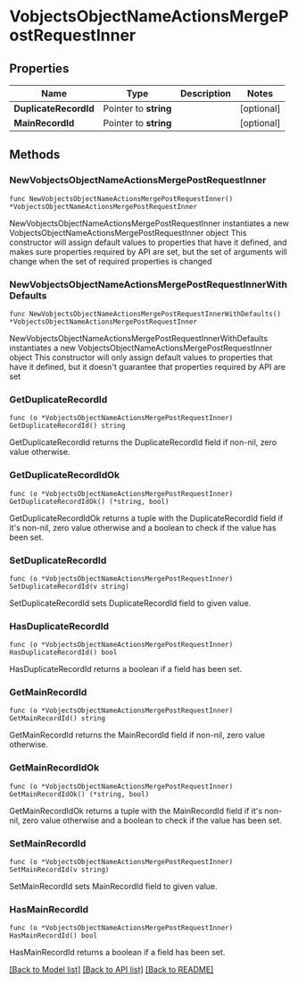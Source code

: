 # VobjectsObjectNameActionsMergePostRequestInner

## Properties

Name | Type | Description | Notes
------------ | ------------- | ------------- | -------------
**DuplicateRecordId** | Pointer to **string** |  | [optional] 
**MainRecordId** | Pointer to **string** |  | [optional] 

## Methods

### NewVobjectsObjectNameActionsMergePostRequestInner

`func NewVobjectsObjectNameActionsMergePostRequestInner() *VobjectsObjectNameActionsMergePostRequestInner`

NewVobjectsObjectNameActionsMergePostRequestInner instantiates a new VobjectsObjectNameActionsMergePostRequestInner object
This constructor will assign default values to properties that have it defined,
and makes sure properties required by API are set, but the set of arguments
will change when the set of required properties is changed

### NewVobjectsObjectNameActionsMergePostRequestInnerWithDefaults

`func NewVobjectsObjectNameActionsMergePostRequestInnerWithDefaults() *VobjectsObjectNameActionsMergePostRequestInner`

NewVobjectsObjectNameActionsMergePostRequestInnerWithDefaults instantiates a new VobjectsObjectNameActionsMergePostRequestInner object
This constructor will only assign default values to properties that have it defined,
but it doesn't guarantee that properties required by API are set

### GetDuplicateRecordId

`func (o *VobjectsObjectNameActionsMergePostRequestInner) GetDuplicateRecordId() string`

GetDuplicateRecordId returns the DuplicateRecordId field if non-nil, zero value otherwise.

### GetDuplicateRecordIdOk

`func (o *VobjectsObjectNameActionsMergePostRequestInner) GetDuplicateRecordIdOk() (*string, bool)`

GetDuplicateRecordIdOk returns a tuple with the DuplicateRecordId field if it's non-nil, zero value otherwise
and a boolean to check if the value has been set.

### SetDuplicateRecordId

`func (o *VobjectsObjectNameActionsMergePostRequestInner) SetDuplicateRecordId(v string)`

SetDuplicateRecordId sets DuplicateRecordId field to given value.

### HasDuplicateRecordId

`func (o *VobjectsObjectNameActionsMergePostRequestInner) HasDuplicateRecordId() bool`

HasDuplicateRecordId returns a boolean if a field has been set.

### GetMainRecordId

`func (o *VobjectsObjectNameActionsMergePostRequestInner) GetMainRecordId() string`

GetMainRecordId returns the MainRecordId field if non-nil, zero value otherwise.

### GetMainRecordIdOk

`func (o *VobjectsObjectNameActionsMergePostRequestInner) GetMainRecordIdOk() (*string, bool)`

GetMainRecordIdOk returns a tuple with the MainRecordId field if it's non-nil, zero value otherwise
and a boolean to check if the value has been set.

### SetMainRecordId

`func (o *VobjectsObjectNameActionsMergePostRequestInner) SetMainRecordId(v string)`

SetMainRecordId sets MainRecordId field to given value.

### HasMainRecordId

`func (o *VobjectsObjectNameActionsMergePostRequestInner) HasMainRecordId() bool`

HasMainRecordId returns a boolean if a field has been set.


[[Back to Model list]](../README.md#documentation-for-models) [[Back to API list]](../README.md#documentation-for-api-endpoints) [[Back to README]](../README.md)


